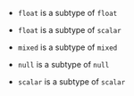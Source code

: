 - `float` is a subtype of `float`
- `float` is a subtype of `scalar`

- `mixed` is a subtype of `mixed`

- `null` is a subtype of `null`

- `scalar` is a subtype of `scalar`
